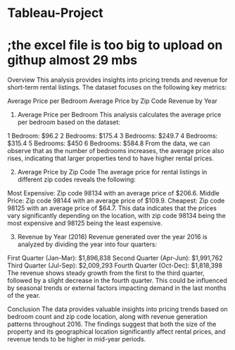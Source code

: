 # Tableau-Project

# ;the excel file is too big to upload on githup almost 29 mbs 

Overview
This analysis provides insights into pricing trends and revenue for short-term rental listings. The dataset focuses on the following key metrics:

Average Price per Bedroom
Average Price by Zip Code
Revenue by Year
1. Average Price per Bedroom
This analysis calculates the average price per bedroom based on the dataset:

1 Bedroom: $96.2
2 Bedrooms: $175.4
3 Bedrooms: $249.7
4 Bedrooms: $315.4
5 Bedrooms: $450
6 Bedrooms: $584.8
From the data, we can observe that as the number of bedrooms increases, the average price also rises, indicating that larger properties tend to have higher rental prices.

2. Average Price by Zip Code
The average price for rental listings in different zip codes reveals the following:

Most Expensive: Zip code 98134 with an average price of $206.6.
Middle Price: Zip code 98144 with an average price of $109.9.
Cheapest: Zip code 98125 with an average price of $64.7.
This data indicates that the prices vary significantly depending on the location, with zip code 98134 being the most expensive and 98125 being the least expensive.

3. Revenue by Year (2016)
Revenue generated over the year 2016 is analyzed by dividing the year into four quarters:

First Quarter (Jan-Mar): $1,896,838
Second Quarter (Apr-Jun): $1,991,762
Third Quarter (Jul-Sep): $2,009,293
Fourth Quarter (Oct-Dec): $1,818,398
The revenue shows steady growth from the first to the third quarter, followed by a slight decrease in the fourth quarter. This could be influenced by seasonal trends or external factors impacting demand in the last months of the year.

Conclusion
The data provides valuable insights into pricing trends based on bedroom count and zip code location, along with revenue generation patterns throughout 2016. The findings suggest that both the size of the property and its geographical location significantly affect rental prices, and revenue tends to be higher in mid-year periods.

